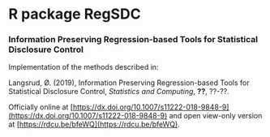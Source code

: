 #  R package RegSDC

### Information Preserving Regression-based Tools for Statistical Disclosure Control

Implementation of the methods described in: 


Langsrud, Ø. (2019), Information Preserving Regression-based Tools for Statistical Disclosure Control, *Statistics and Computing*, **??**, ??-??. 

Officially online at [https://dx.doi.org/10.1007/s11222-018-9848-9](https://dx.doi.org/10.1007/s11222-018-9848-9)
and open view-only version at [https://rdcu.be/bfeWQ](https://rdcu.be/bfeWQ).
 